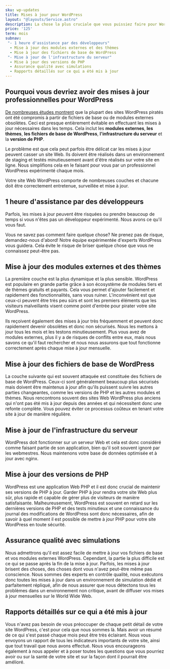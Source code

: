 ```yaml
---
sku: wp-updates
title: Mises à jour pour WordPress
layout: "@layouts/Service.astro"
description: La chose la plus cruciale que vous puissiez faire pour WordPress est de garder ses modules externes et ses fichiers de base à jour. Nous le faisons pour vous tous les mois, en toute sécurité et efficacement, avec des rapports sur la manière dont les choses se sont passées.
price: '125'
term: mois
subnav:
 "- 1 heure d'assistance par des développeurs"
  - Mise à jour des modules externes et des thèmes
  - Mise à jour des fichiers de base de WordPress
 "- Mise à jour de l'infrastructure du serveur"
  - Mise à jour des versions de PHP
  - Assurance qualité avec simulations
  - Rapports détaillés sur ce qui a été mis à jour
---
```


## Pourquoi vous devriez avoir des mises à jour professionnelles pour WordPress

[De nombreuses études montrent](https://sucuri.net/reports/19-sucuri-2018-hacked-report.pdf) que la plupart des sites WordPress piratés ont été compromis à partir de fichiers de base ou de modules externes obsolètes. Ceci est presque entièrement évitable en effectuant les mises à jour nécessaires dans les temps. Cela inclut les **modules externes**, **les thèmes**, **les fichiers de base de WordPress**, **l'infrastructure du serveur** et la **version de PHP**.

Le problème est que cela peut parfois être délicat car les mises à jour peuvent casser un site Web. Ils doivent être réalisés dans un environnement de staging et testés minutieusement avant d'être réalisés sur votre site en ligne. Nous simplifions cela en le faisant pour vous par un professionnel WordPress expérimenté chaque mois.

Votre site Web WordPress comporte de nombreuses couches et chacune doit être correctement entretenue, surveillée et mise à jour.

## 1 heure d'assistance par des développeurs

Parfois, les mises à jour peuvent être risquées ou prendre beaucoup de temps si vous n'êtes pas un développeur expérimenté. Nous avons ce qu'il vous faut.

Vous ne savez pas comment faire quelque chose? Ne prenez pas de risque, demandez-nous d'abord! Notre équipe expérimentée d'experts WordPress vous guidera. Cela évite le risque de briser quelque chose que vous ne connaissez peut-être pas.

## Mise à jour des modules externes et des thèmes

La première couche est la plus dynamique et la plus sensible. WordPress est populaire en grande partie grâce à son écosystème de modules tiers et de thèmes gratuits et payants. Cela vous permet d'ajouter facilement et rapidement des fonctionnalités, sans vous ruiner. L'inconvénient est que ceux-ci peuvent être très peu sûrs et sont les premiers éléments que les visiteurs malveillants visent comme point d'entrée pour pirater votre site WordPress.

Ils reçoivent également des mises à jour très fréquemment et peuvent donc rapidement devenir obsolètes et donc non sécurisés. Nous les mettons à jour tous les mois et les testons minutieusement. Plus vous avez de modules externes, plus il y a de risques de conflits entre eux, mais nous savons ce qu'il faut rechercher et nous nous assurons que tout fonctionne correctement après chaque mise à jour mensuelle.

## Mise à jour des fichiers de base de WordPress

La couche suivante qui est souvent attaquée est constituée des fichiers de base de WordPress. Ceux-ci sont généralement beaucoup plus sécurisés mais doivent être maintenus à jour afin qu'ils puissent suivre les autres parties changeantes, comme les versions de PHP et les autres modules et thèmes. Nous rencontrons souvent des sites Web WordPress plus anciens qui n'ont pas été mis à jour depuis des années et qui nécessitent donc une refonte complète. Vous pouvez éviter ce processus coûteux en tenant votre site à jour de manière régulière.

## Mise à jour de l'infrastructure du serveur

WordPress doit fonctionner sur un serveur Web et cela est donc considéré comme faisant partie de son application, bien qu'il soit souvent ignoré par les webmestres. Nous maintenons votre base de données optimisée et à jour avec nginx.

## Mise à jour des versions de PHP

WordPress est une application Web PHP et il est donc crucial de maintenir ses versions de PHP à jour. Garder PHP à jour rendra votre site Web plus sûr, plus rapide et capable de gérer plus de visiteurs de manière satisfaisante. Malheureusement, WordPress est souvent en retard sur les dernières versions de PHP et des tests minutieux et une connaissance du journal des modifications de WordPress sont donc nécessaires, afin de savoir à quel moment il est possible de mettre à jour PHP pour votre site WordPress en toute sécurité.

## Assurance qualité avec simulations

Nous admettrons qu'il est assez facile de mettre à jour vos fichiers de base et vos modules externes WordPress. Cependant, la partie la plus difficile est ce qui se passe après la fin de la mise à jour. Parfois, les mises à jour brisent des choses, des choses dont vous n'avez peut-être même pas conscience. Nous sommes des experts en contrôle qualité, nous exécutons donc toutes les mises à jour dans un environnement de simulation dédié et parfaitement répliqué, afin de nous assurer que nous détectons tous les problèmes dans un environnement non critique, avant de diffuser vos mises à jour mensuelles sur le World Wide Web.

## Rapports détaillés sur ce qui a été mis à jour

Vous n'avez pas besoin de vous préoccuper de chaque petit détail de votre site WordPress, c'est pour cela que nous sommes là. Mais avoir un résumé de ce qui s'est passé chaque mois peut être très éclairant. Nous vous envoyons un rapport de tous les indicateurs importants de votre site, ainsi que tout travail que nous avons effectué. Nous vous encourageons également à nous appeler et à poser toutes les questions que vous pourriez avoir ou sur la santé de votre site et sur la façon dont il pourrait être amélioré.
